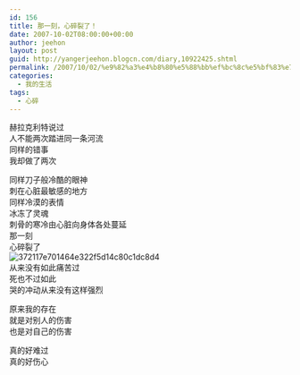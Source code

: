 ```yaml
---
id: 156
title: 那一刻，心碎裂了！
date: 2007-10-02T08:00:00+00:00
author: jeehon
layout: post
guid: http://yangerjeehon.blogcn.com/diary,10922425.shtml
permalink: /2007/10/02/%e9%82%a3%e4%b8%80%e5%88%bb%ef%bc%8c%e5%bf%83%e7%a2%8e%e8%a3%82%e4%ba%86%ef%bc%81/
categories:
  - 我的生活
tags:
  - 心碎
---
```

赫拉克利特说过  
人不能两次踏进同一条河流  
同样的错事  
我却做了两次

同样刀子般冷酷的眼神  
刺在心脏最敏感的地方  
同样冷漠的表情  
冰冻了灵魂  
刺骨的寒冷由心脏向身体各处蔓延  
那一刻  
心碎裂了  
<img alt="372117e701464e322f5d14c80c1dc8d4" src="http://images.blogcn.com/2007/10/2/11/yangerjeehon,20071002112932352.jpg" border="0" />  
从来没有如此痛苦过  
死也不过如此  
哭的冲动从来没有这样强烈

原来我的存在  
就是对别人的伤害  
也是对自己的伤害

真的好难过  
真的好伤心